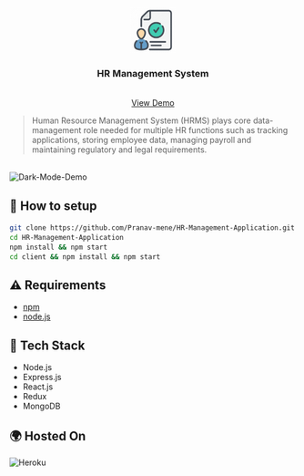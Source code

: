 <p align="center">
  <a href="https://github.com/othneildrew/Best-README-Template">
    <img src="client/src/Images/hr.png" alt="Logo" width="80" height="80">
  </a>

  <h3 align="center">HR Management System</h3>

  <p align="center">
    <br />
    <a href="https://hrmanagementappstackhack.herokuapp.com/" target="_blank" rel="noopener noreferrer">View Demo</a>
    <br />
  </p>
</p>

> Human Resource Management System (HRMS) plays core data-management role needed for multiple HR functions such as tracking applications, storing employee data, managing payroll and maintaining regulatory and legal requirements.

<br />

<img src="https://i.ibb.co/r4qd3gz/Dark-Mode-Demo.jpg" alt="Dark-Mode-Demo" border="0">


## :wrench: How to setup

```bash
git clone https://github.com/Pranav-mene/HR-Management-Application.git
cd HR-Management-Application
npm install && npm start
cd client && npm install && npm start
```

## :warning: Requirements

- [npm](https://yarnpkg.com)
- [node.js](https://zeit.co/download)

## :hamburger: Tech Stack

- Node.js
- Express.js
- React.js
- Redux
- MongoDB



## :earth_africa: Hosted On
  
  ![Heroku](https://img.shields.io/badge/Heroku-430098?style=for-the-badge&logo=heroku&logoColor=white)
